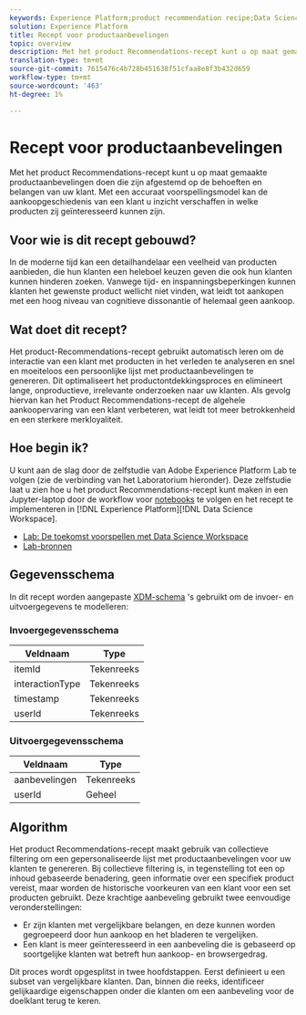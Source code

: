```yaml
---
keywords: Experience Platform;product recommendation recipe;Data Science Workspace;popular topics;recipes;pre build recipe
solution: Experience Platform
title: Recept voor productaanbevelingen
topic: overview
description: Met het product Recommendations-recept kunt u op maat gemaakte productaanbevelingen doen die zijn afgestemd op de behoeften en belangen van uw klant. Met een accuraat voorspellingsmodel kan de aankoopgeschiedenis van een klant u inzicht verschaffen in welke producten zij geïnteresseerd kunnen zijn.
translation-type: tm+mt
source-git-commit: 7615476c4b728b451638f51cfaa8e8f3b432d659
workflow-type: tm+mt
source-wordcount: '463'
ht-degree: 1%

---
```



# Recept voor productaanbevelingen

Met het product Recommendations-recept kunt u op maat gemaakte productaanbevelingen doen die zijn afgestemd op de behoeften en belangen van uw klant. Met een accuraat voorspellingsmodel kan de aankoopgeschiedenis van een klant u inzicht verschaffen in welke producten zij geïnteresseerd kunnen zijn.

## Voor wie is dit recept gebouwd?

In de moderne tijd kan een detailhandelaar een veelheid van producten aanbieden, die hun klanten een heleboel keuzen geven die ook hun klanten kunnen hinderen zoeken. Vanwege tijd- en inspanningsbeperkingen kunnen klanten het gewenste product wellicht niet vinden, wat leidt tot aankopen met een hoog niveau van cognitieve dissonantie of helemaal geen aankoop.

## Wat doet dit recept?

Het product-Recommendations-recept gebruikt automatisch leren om de interactie van een klant met producten in het verleden te analyseren en snel en moeiteloos een persoonlijke lijst met productaanbevelingen te genereren. Dit optimaliseert het productontdekkingsproces en elimineert lange, onproductieve, irrelevante onderzoeken naar uw klanten. Als gevolg hiervan kan het Product Recommendations-recept de algehele aankoopervaring van een klant verbeteren, wat leidt tot meer betrokkenheid en een sterkere merkloyaliteit.

## Hoe begin ik?

U kunt aan de slag door de zelfstudie van Adobe Experience Platform Lab te volgen (zie de verbinding van het Laboratorium hieronder). Deze zelfstudie laat u zien hoe u het product Recommendations-recept kunt maken in een Jupyter-laptop door de workflow voor [notebooks](../jupyterlab/create-a-recipe.md) te volgen en het recept te implementeren in [!DNL Experience Platform][!DNL Data Science Workspace].

* [Lab: De toekomst voorspellen met Data Science Workspace](https://expleague.azureedge.net/labs/L777/index.html)
* [Lab-bronnen](https://github.com/adobe/experience-platform-dsw-reference/tree/master/Summit/2019/resources)

## Gegevensschema

In dit recept worden aangepaste [XDM-schema](../../xdm/schema/field-dictionary.md) &#39;s gebruikt om de invoer- en uitvoergegevens te modelleren:

### Invoergegevensschema

| Veldnaam | Type |
--- | ---
| itemId | Tekenreeks |
| interactionType | Tekenreeks |
| timestamp | Tekenreeks |
| userId | Tekenreeks |

### Uitvoergegevensschema

| Veldnaam | Type |
--- | ---
| aanbevelingen | Tekenreeks |
| userId | Geheel |

## Algorithm

Het product Recommendations-recept maakt gebruik van collectieve filtering om een gepersonaliseerde lijst met productaanbevelingen voor uw klanten te genereren. Bij collectieve filtering is, in tegenstelling tot een op inhoud gebaseerde benadering, geen informatie over een specifiek product vereist, maar worden de historische voorkeuren van een klant voor een set producten gebruikt. Deze krachtige aanbeveling gebruikt twee eenvoudige veronderstellingen:
* Er zijn klanten met vergelijkbare belangen, en deze kunnen worden gegroepeerd door hun aankoop en het bladeren te vergelijken.
* Een klant is meer geïnteresseerd in een aanbeveling die is gebaseerd op soortgelijke klanten wat betreft hun aankoop- en browsergedrag.

Dit proces wordt opgesplitst in twee hoofdstappen. Eerst definieert u een subset van vergelijkbare klanten. Dan, binnen die reeks, identificeer gelijkaardige eigenschappen onder die klanten om een aanbeveling voor de doelklant terug te keren.